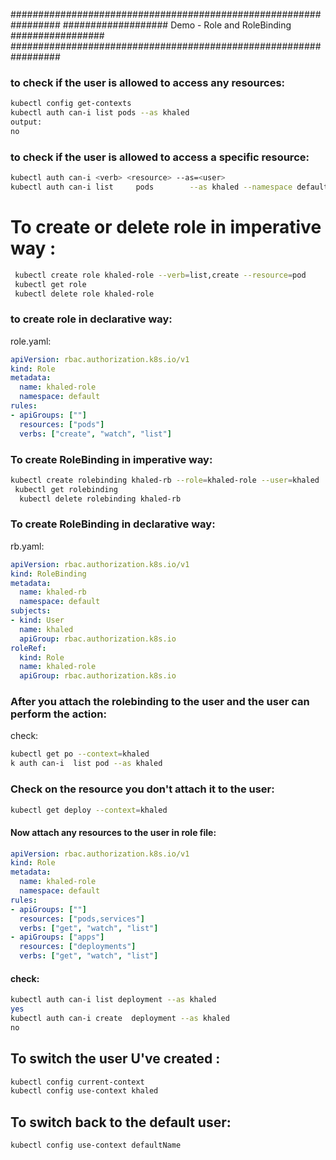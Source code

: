 #################################################################
################### Demo - Role and RoleBinding #################
#################################################################

### to check if the user is allowed to access any resources:
```bash
kubectl config get-contexts
kubectl auth can-i list pods --as khaled
output:
no
```
### to check if the user is allowed to access a specific resource:
```bash
kubectl auth can-i <verb> <resource> --as=<user>
kubectl auth can-i list     pods        --as khaled --namespace default
```
# To create or delete role in imperative way :
```bash
 kubectl create role khaled-role --verb=list,create --resource=pod
 kubectl get role
 kubectl delete role khaled-role
```

### to create role in declarative way:
role.yaml:
```yaml
apiVersion: rbac.authorization.k8s.io/v1
kind: Role
metadata:
  name: khaled-role
  namespace: default
rules:
- apiGroups: [""]
  resources: ["pods"]
  verbs: ["create", "watch", "list"]
```

### To create RoleBinding in imperative way:
```bash
kubectl create rolebinding khaled-rb --role=khaled-role --user=khaled
 kubectl get rolebinding
  kubectl delete rolebinding khaled-rb
```
### To create RoleBinding in declarative way:

rb.yaml:
```yaml
apiVersion: rbac.authorization.k8s.io/v1
kind: RoleBinding
metadata:
  name: khaled-rb
  namespace: default
subjects:
- kind: User
  name: khaled
  apiGroup: rbac.authorization.k8s.io
roleRef:
  kind: Role 
  name: khaled-role
  apiGroup: rbac.authorization.k8s.io
```


### After you attach the  rolebinding to the user and the user can perform the action:
check:
```bash
kubectl get po --context=khaled 
k auth can-i  list pod --as khaled 
```

### Check on the resource you don't attach  it to the user:
```bash
kubectl get deploy --context=khaled
```
#### Now attach any  resources  to the user in role file:
```yaml
apiVersion: rbac.authorization.k8s.io/v1
kind: Role
metadata:
  name: khaled-role
  namespace: default
rules:
- apiGroups: [""]
  resources: ["pods,services"]
  verbs: ["get", "watch", "list"]
- apiGroups: ["apps"]
  resources: ["deployments"]
  verbs: ["get", "watch", "list"]
```
#### check:
```bash
kubectl auth can-i list deployment --as khaled 
yes
kubectl auth can-i create  deployment --as khaled
no
```
## To switch the user U've created : 
```bash
kubectl config current-context
kubectl config use-context khaled
```
## To switch back to the default user:
```bash
kubectl config use-context defaultName
```




